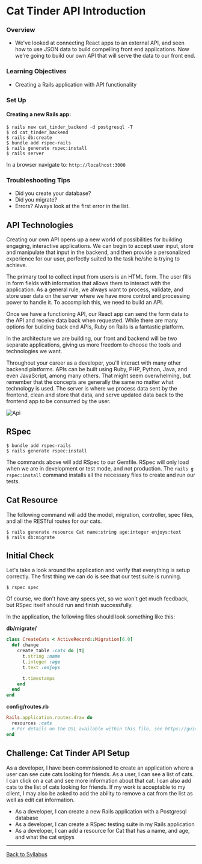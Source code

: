 # Cat Tinder API Introduction

### Overview
- We've looked at connecting React apps to an external API, and seen how to use JSON data to build compelling front end applications. Now we're going to build our own API that will serve the data to our front end.

### Learning Objectives
- Creating a Rails application with API functionality

### Set Up

#### Creating a new Rails app:
```
$ rails new cat_tinder_backend -d postgresql -T
$ cd cat_tinder_backend
$ rails db:create
$ bundle add rspec-rails
$ rails generate rspec:install
$ rails server
```

In a browser navigate to:
`http://localhost:3000`

### Troubleshooting Tips
- Did you create your database?
- Did you migrate?
- Errors? Always look at the first error in the list.

## API Technologies
Creating our own API opens up a new world of possibilities for building engaging, interactive applications.  We can begin to accept user input, store and manipulate that input in the backend, and then provide a personalized experience for our user, perfectly suited to the task he/she is trying to achieve.

The primary tool to collect input from users is an HTML form. The user fills in form fields with information that allows them to interact with the application. As a general rule, we always want to process, validate, and store user data on the server where we have more control and processing power to handle it. To accomplish this, we need to build an API.

Once we have a functioning API, our React app can send the form data to the API and receive data back when requested. While there are many options for building back end APIs, Ruby on Rails is a fantastic platform.

In the architecture we are building, our front and backend will be two separate applications, giving us more freedom to choose the tools and technologies we want.

Throughout your career as a developer, you'll interact with many other backend platforms. APIs can be built using Ruby, PHP, Python, Java, and even JavaScript, among many others. That might seem overwhelming, but remember that the concepts are generally the same no matter what technology is used. The server is where we process data sent by the frontend, clean and store that data, and serve updated data back to the frontend app to be consumed by the user.

![Api](https://s3.amazonaws.com/learn-site/curriculum/React/api.jpeg)


## RSpec
```
$ bundle add rspec-rails
$ rails generate rspec:install
```

The commands above will add RSpec to our Gemfile. RSpec will only load when we are in development or test mode, and not production. The `rails g rspec:install` command installs all the necessary files to create and run our tests.


## Cat Resource
The following command will add the model, migration, controller, spec files, and all the RESTful routes for our cats.

```
$ rails generate resource Cat name:string age:integer enjoys:text
$ rails db:migrate
````

## Initial Check
Let's take a look around the application and verify that everything is setup correctly.  The first thing we can do is see that our test suite is running.  
```
$ rspec spec
```

Of course, we don't have any specs yet, so we won't get much feedback, but RSpec itself should run and finish successfully.

In the application, the following files should look something like this:

**db/migrate/**

```ruby
class CreateCats < ActiveRecord::Migration[6.0]
  def change
    create_table :cats do |t|
      t.string :name
      t.integer :age
      t.text :enjoys

      t.timestamps
    end
  end
end
```

**config/routes.rb**
```ruby
Rails.application.routes.draw do
  resources :cats
  # For details on the DSL available within this file, see https://guides.rubyonrails.org/routing.html
end
```

## Challenge: Cat Tinder API Setup
As a developer, I have been commissioned to create an application where a user can see cute cats looking for friends. As a user, I can see a list of cats. I can click on a cat and see more information about that cat. I can also add cats to the list of cats looking for friends. If my work is acceptable to my client, I may also be asked to add the ability to remove a cat from the list as well as edit cat information.

- As a developer, I can create a new Rails application with a Postgresql database
- As a developer, I can create a RSpec testing suite in my Rails application
- As a developer, I can add a resource for Cat that has a name, and age, and what the cat enjoys

---
[Back to Syllabus](../../README.md#cat-tinder-backend)
